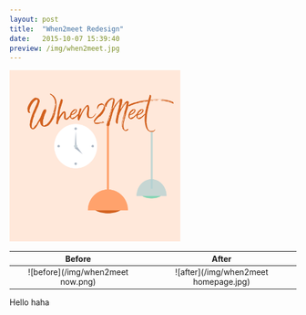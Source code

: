```yaml
---
layout: post
title:  "When2meet Redesign"
date:   2015-10-07 15:39:40
preview: /img/when2meet.jpg
---
```


<img src="/img/when2meet.jpg" alt="When2meet"
	title="A cute kitten" width="300" height="300" />

Before                     	  |  After
:--------------------------------:|:--------------------------------:
![before](/img/when2meet now.png) |  ![after](/img/when2meet homepage.jpg)

Hello
haha
